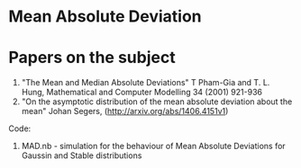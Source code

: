 # Mean Absolute Deviation

# Papers on the subject

1.  "The Mean and Median Absolute Deviations" T Pham-Gia and T. L. Hung, Mathematical and Computer Modelling 34 (2001) 921-936
2.  "On the asymptotic distribution of the mean absolute deviation about the mean" Johan Segers, (http://arxiv.org/abs/1406.4151v1)

Code:
1. MAD.nb - simulation for the behaviour of Mean Absolute Deviations for Gaussin and Stable distributions
